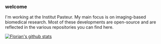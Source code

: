### welcome

I'm working at the Institut Pasteur. My main focus is on imaging-based biomedical research. Most of these developments are open-source and are reflected in the various repositories you can find here. 

[![Florian's github stats](https://github-readme-stats.vercel.app/api?username=muellerflorian)](https://github.com/muellerflorian/github-readme-stats)

<!--
**muellerflorian/muellerflorian** is a ✨ _special_ ✨ repository because its `README.md` (this file) appears on your GitHub profile.

Here are some ideas to get you started:

- 🔭 I’m currently working on ...
- 🌱 I’m currently learning ...
- 👯 I’m looking to collaborate on ...
- 🤔 I’m looking for help with ...
- 💬 Ask me about ...
- 📫 How to reach me: ...
- 😄 Pronouns: ...
- ⚡ Fun fact: ...
-->
